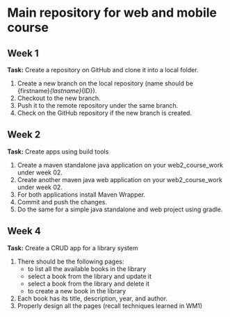 # Main repository for web and mobile course

## Week 1

<b>Task:</b> Create a repository on GitHub and clone it into a local folder.

1. Create a new branch on the local repository (name should be {firstname}_{lastname}_{ID}).
2. Checkout to the new branch.
3. Push it to the remote repository under the same branch.
4. Check on the GitHub repository if the new branch is created.

## Week 2

<b>Task:</b> Create apps using build tools

1. Create a maven standalone java application on your web2_course_work under week 02.
2. Create another maven java web application on your web2_course_work under week 02.
3. For both applications install Maven Wrapper.
4. Commit and push the changes.
5. Do the same for a simple java standalone and web project using gradle.

## Week 4

<b>Task:</b> Create a CRUD app for a library system

1. There should be the following pages: 
    - to list all the available books in the library
    - select a book from the library and update it
    - select a book from the library and delete it
    - to create a new book in the library
2. Each book has its title, description, year, and author.
3. Properly design all the pages (recall techniques learned in WM1)